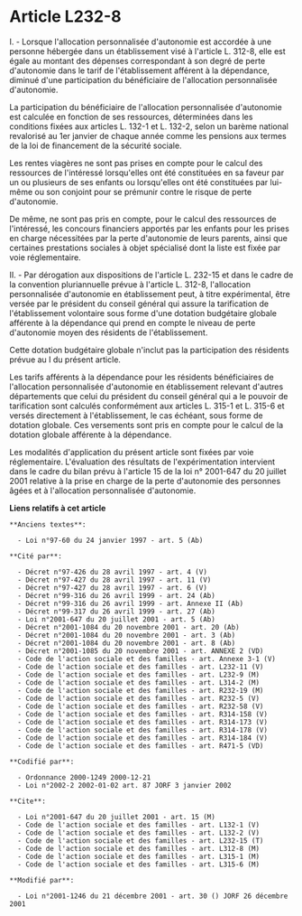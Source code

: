 # Article L232-8

I. - Lorsque l'allocation personnalisée d'autonomie est accordée à une personne hébergée dans un établissement visé à
l'article L. 312-8, elle est égale au montant des dépenses correspondant à son degré de perte d'autonomie dans le tarif de
l'établissement afférent à la dépendance, diminué d'une participation du bénéficiaire de l'allocation personnalisée
d'autonomie.

La participation du bénéficiaire de l'allocation personnalisée d'autonomie est calculée en fonction de ses ressources,
déterminées dans les conditions fixées aux articles L. 132-1 et L. 132-2, selon un barème national revalorisé au 1er janvier
de chaque année comme les pensions aux termes de la loi de financement de la sécurité sociale.

Les rentes viagères ne sont pas prises en compte pour le calcul des ressources de l'intéressé lorsqu'elles ont été
constituées en sa faveur par un ou plusieurs de ses enfants ou lorsqu'elles ont été constituées par lui-même ou son conjoint
pour se prémunir contre le risque de perte d'autonomie.

De même, ne sont pas pris en compte, pour le calcul des ressources de l'intéressé, les concours financiers apportés par les
enfants pour les prises en charge nécessitées par la perte d'autonomie de leurs parents, ainsi que certaines prestations
sociales à objet spécialisé dont la liste est fixée par voie réglementaire.

II. - Par dérogation aux dispositions de l'article L. 232-15 et dans le cadre de la convention pluriannuelle prévue à
l'article L. 312-8, l'allocation personnalisée d'autonomie en établissement peut, à titre expérimental, être versée par le
président du conseil général qui assure la tarification de l'établissement volontaire sous forme d'une dotation budgétaire
globale afférente à la dépendance qui prend en compte le niveau de perte d'autonomie moyen des résidents de l'établissement.

Cette dotation budgétaire globale n'inclut pas la participation des résidents prévue au I du présent article.

Les tarifs afférents à la dépendance pour les résidents bénéficiaires de l'allocation personnalisée d'autonomie en
établissement relevant d'autres départements que celui du président du conseil général qui a le pouvoir de tarification sont
calculés conformément aux articles L. 315-1 et L. 315-6 et versés directement à l'établissement, le cas échéant, sous forme
de dotation globale. Ces versements sont pris en compte pour le calcul de la dotation globale afférente à la dépendance.

Les modalités d'application du présent article sont fixées par voie réglementaire. L'évaluation des résultats de
l'expérimentation intervient dans le cadre du bilan prévu à l'article 15 de la loi n° 2001-647 du 20 juillet 2001 relative à
la prise en charge de la perte d'autonomie des personnes âgées et à l'allocation personnalisée d'autonomie.

**Liens relatifs à cet article**

	**Anciens textes**:

	  - Loi n°97-60 du 24 janvier 1997 - art. 5 (Ab)

	**Cité par**:

	  - Décret n°97-426 du 28 avril 1997 - art. 4 (V)
	  - Décret n°97-427 du 28 avril 1997 - art. 11 (V)
	  - Décret n°97-427 du 28 avril 1997 - art. 6 (V)
	  - Décret n°99-316 du 26 avril 1999 - art. 24 (Ab)
	  - Décret n°99-316 du 26 avril 1999 - art. Annexe II (Ab)
	  - Décret n°99-317 du 26 avril 1999 - art. 27 (Ab)
	  - Loi n°2001-647 du 20 juillet 2001 - art. 5 (Ab)
	  - Décret n°2001-1084 du 20 novembre 2001 - art. 20 (Ab)
	  - Décret n°2001-1084 du 20 novembre 2001 - art. 3 (Ab)
	  - Décret n°2001-1084 du 20 novembre 2001 - art. 8 (Ab)
	  - Décret n°2001-1085 du 20 novembre 2001 - art. ANNEXE 2 (VD)
	  - Code de l'action sociale et des familles - art. Annexe 3-1 (V)
	  - Code de l'action sociale et des familles - art. L232-11 (V)
	  - Code de l'action sociale et des familles - art. L232-9 (M)
	  - Code de l'action sociale et des familles - art. L314-2 (M)
	  - Code de l'action sociale et des familles - art. R232-19 (M)
	  - Code de l'action sociale et des familles - art. R232-5 (V)
	  - Code de l'action sociale et des familles - art. R232-58 (V)
	  - Code de l'action sociale et des familles - art. R314-158 (V)
	  - Code de l'action sociale et des familles - art. R314-173 (V)
	  - Code de l'action sociale et des familles - art. R314-178 (V)
	  - Code de l'action sociale et des familles - art. R314-184 (V)
	  - Code de l'action sociale et des familles - art. R471-5 (VD)

	**Codifié par**:

	  - Ordonnance 2000-1249 2000-12-21
	  - Loi n°2002-2 2002-01-02 art. 87 JORF 3 janvier 2002

	**Cite**:

	  - Loi n°2001-647 du 20 juillet 2001 - art. 15 (M)
	  - Code de l'action sociale et des familles - art. L132-1 (V)
	  - Code de l'action sociale et des familles - art. L132-2 (V)
	  - Code de l'action sociale et des familles - art. L232-15 (T)
	  - Code de l'action sociale et des familles - art. L312-8 (M)
	  - Code de l'action sociale et des familles - art. L315-1 (M)
	  - Code de l'action sociale et des familles - art. L315-6 (M)

	**Modifié par**:

	  - Loi n°2001-1246 du 21 décembre 2001 - art. 30 () JORF 26 décembre 2001
